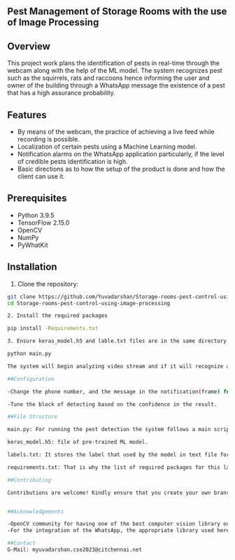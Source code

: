 ## Pest Management of Storage Rooms with the use of Image Processing

## Overview

This project work plans the identification of pests in real-time through the webcam along with the help of the ML model. The system recognizes pest such as the squirrels, rats and raccoons hence informing the user and owner of the building through a WhatsApp message the existence of a pest that has a high assurance probability.

## Features

- By means of the webcam, the practice of achieving a live feed while recording is possible.
- Localization of certain pests using a Machine Learning model.
- Notification alarms on the WhatsApp application particularly, if the level of credible pests identification is high.
- Basic directions as to how the setup of the product is done and how the client can use it.

## Prerequisites

- Python 3.9.5
- TensorFlow 2.15.0
- OpenCV
- NumPy
- PyWhatKit

## Installation

1. Clone the repository:

```bash
git clone https://github.com/Yuvadarshan/Storage-rooms-pest-control-using-image-processing.git
cd Storage-rooms-pest-control-using-image-processing

2. Install the required packages

pip install -Requirements.txt

3. Ensure keras_model.h5 and lable.txt files are in the same directory.

python main.py

The system will begin analyzing video stream and if it will recognize a pest with high confidence, a WhatsApp message will be sent.

##Configuration

-Change the phone number, and the message in the notification(frame) function in main. You can add or minimize any section of the py to make it a perfect fit for your project.

-Tune the block of detecting based on the confidence in the result.

##File Structure

main.py: For running the pest detection the system follows a main script.

keras_model.h5: file of pre-trained ML model.

labels.txt: It stores the label that used by the model in text file format.

requirements.txt: That is why the list of required packages for this language includes:

##Contributing

Contributions are welcome! Kindly ensure that you create your own branch and then make the necessary change and then make a pull request.


##Acknowledgements

-OpenCV community for having one of the best computer vision library out there.
-For the integration of the WhatsApp, the appropriate library used here is PyWhatKit.

##Contact
G-Mail: myuvadarshan.cse2023@citchennai.net
